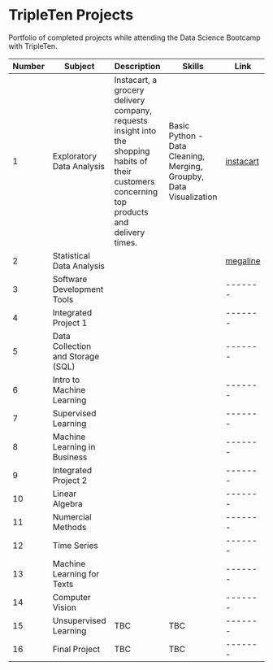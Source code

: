 # TripleTen Projects

Portfolio of completed projects while attending the Data Science Bootcamp with TripleTen.

|  Number | Subject | Description | Skills | Link | 
| -------- | ------- |------- | ------- | ------- |
| 1 | Exploratory Data Analysis    | Instacart, a grocery delivery company, requests insight into the shopping habits of their customers concerning top products and delivery times.| Basic Python - Data Cleaning, Merging, Groupby, Data Visualization | [instacart](projects/instacart-eda) |
| 2 | Statistical Data Analysis    |       |       | [megaline](projects/megaline-sda) |
| 3 | Software Development Tools   |       |       | ------- |
| 4 | Integrated Project 1         |       |       | ------- |
| 5 | Data Collection and Storage (SQL)    |       |       | ------- |
| 6 | Intro to Machine Learning    |       |       | ------- |
| 7 | Supervised Learning          |       |       | ------- |
| 8 | Machine Learning in Business |       |       | ------- |
| 9 | Integrated Project 2         |       |       | ------- |
| 10 | Linear Algebra              |       |       | ------- |
| 11 | Numercial Methods           |       |       | ------- |
| 12 | Time Series                 |       |       | ------- |
| 13 | Machine Learning for Texts  |       |       | ------- |
| 14 | Computer Vision             |       |       | ------- |
| 15 | Unsupervised Learning       |    TBC   |   TBC    | ------- |
| 16 | Final Project               |    TBC   |   TBC   | ------- |

